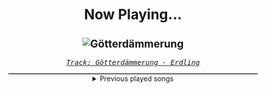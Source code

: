 <div align="center"> 
<h1>Now Playing...</h1>

![Götterdämmerung](https://i.scdn.co/image/ab67616d00001e02963d607b7afc97499ec2d1f8)
--
_<samp><a href="https://open.spotify.com/track/5gd6bjuz7r9alHVbNWIf6q">Track: Götterdämmerung - Erdling</a></samp>_

<div style="border: 1px #4B5054 solid"></div>
<details>
  <summary>
    Previous played songs
  </summary>
  <table>
    <thead>
      <tr>
        <th>
          Artist
        </th>
        <th>
          Song
        </th>
        <th>
          Link
        </th>
      </tr>
    </thead>
    <tbody>
      <tr><td>Erdling</td><td>Götterdämmerung</td><td><a href="https://open.spotify.com/track/5gd6bjuz7r9alHVbNWIf6q">https://open.spotify.com/track/5gd6bjuz7r9alHVbNWIf6q</a></td></tr><tr><td>Erdling</td><td>Götterdämmerung</td><td><a href="https://open.spotify.com/track/5gd6bjuz7r9alHVbNWIf6q">https://open.spotify.com/track/5gd6bjuz7r9alHVbNWIf6q</a></td></tr><tr><td>Erdling</td><td>Götterdämmerung</td><td><a href="https://open.spotify.com/track/5gd6bjuz7r9alHVbNWIf6q">https://open.spotify.com/track/5gd6bjuz7r9alHVbNWIf6q</a></td></tr><tr><td>Erdling</td><td>Götterdämmerung</td><td><a href="https://open.spotify.com/track/5gd6bjuz7r9alHVbNWIf6q">https://open.spotify.com/track/5gd6bjuz7r9alHVbNWIf6q</a></td></tr><tr><td>Erdling</td><td>Götterdämmerung</td><td><a href="https://open.spotify.com/track/5gd6bjuz7r9alHVbNWIf6q">https://open.spotify.com/track/5gd6bjuz7r9alHVbNWIf6q</a></td></tr><tr><td>Erdling</td><td>Götterdämmerung</td><td><a href="https://open.spotify.com/track/5gd6bjuz7r9alHVbNWIf6q">https://open.spotify.com/track/5gd6bjuz7r9alHVbNWIf6q</a></td></tr><tr><td>Erdling</td><td>Götterdämmerung</td><td><a href="https://open.spotify.com/track/5gd6bjuz7r9alHVbNWIf6q">https://open.spotify.com/track/5gd6bjuz7r9alHVbNWIf6q</a></td></tr><tr><td>Erdling</td><td>Götterdämmerung</td><td><a href="https://open.spotify.com/track/5gd6bjuz7r9alHVbNWIf6q">https://open.spotify.com/track/5gd6bjuz7r9alHVbNWIf6q</a></td></tr><tr><td>Erdling</td><td>Götterdämmerung</td><td><a href="https://open.spotify.com/track/5gd6bjuz7r9alHVbNWIf6q">https://open.spotify.com/track/5gd6bjuz7r9alHVbNWIf6q</a></td></tr><tr><td>Erdling</td><td>Götterdämmerung</td><td><a href="https://open.spotify.com/track/5gd6bjuz7r9alHVbNWIf6q">https://open.spotify.com/track/5gd6bjuz7r9alHVbNWIf6q</a></td></tr><tr><td>Thomas Bergersen</td><td>See Me Fight</td><td><a href="https://open.spotify.com/track/4l0xDsC11F4SgihB1UYDLb">https://open.spotify.com/track/4l0xDsC11F4SgihB1UYDLb</a></td></tr><tr><td>Within Temptation</td><td>Fire and Ice</td><td><a href="https://open.spotify.com/track/6fVNrImd5bzHgJMxxLqCee">https://open.spotify.com/track/6fVNrImd5bzHgJMxxLqCee</a></td></tr><tr><td>Atoms to Ashes</td><td>Tomorrow Without You</td><td><a href="https://open.spotify.com/track/1mGiFvs2vj4FsnBpFjIt24">https://open.spotify.com/track/1mGiFvs2vj4FsnBpFjIt24</a></td></tr><tr><td>Godsmack</td><td>Locked & Loaded</td><td><a href="https://open.spotify.com/track/2h5IxsTk5aXrRPmKvYa6LL">https://open.spotify.com/track/2h5IxsTk5aXrRPmKvYa6LL</a></td></tr><tr><td>Hollywood Undead</td><td>Riot</td><td><a href="https://open.spotify.com/track/1igr912oduAmZQaoGhiADw">https://open.spotify.com/track/1igr912oduAmZQaoGhiADw</a></td></tr><tr><td>Wovenwar</td><td>Ruined Ends</td><td><a href="https://open.spotify.com/track/5CFuxXVvmiQTnM1EtfdTZD">https://open.spotify.com/track/5CFuxXVvmiQTnM1EtfdTZD</a></td></tr><tr><td>The Unguided</td><td>Death's Sting</td><td><a href="https://open.spotify.com/track/63tHWKUK36OsmrWEwJqetP">https://open.spotify.com/track/63tHWKUK36OsmrWEwJqetP</a></td></tr><tr><td>In Flames</td><td>Battles</td><td><a href="https://open.spotify.com/track/5pTDyd9tyaFtebulrgUsse">https://open.spotify.com/track/5pTDyd9tyaFtebulrgUsse</a></td></tr><tr><td>Crown The Empire</td><td>Maniacal Me</td><td><a href="https://open.spotify.com/track/7qW7eM6rVmIDMOv2CICWhU">https://open.spotify.com/track/7qW7eM6rVmIDMOv2CICWhU</a></td></tr><tr><td>Red</td><td>Breathe Into Me</td><td><a href="https://open.spotify.com/track/0DLjcGTmH2NV9AjzecAGT6">https://open.spotify.com/track/0DLjcGTmH2NV9AjzecAGT6</a></td></tr>
    </tbody>
  </table>
</details>

</div>
